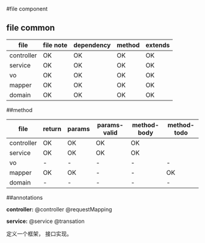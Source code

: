 #file component
## file common
| file | file note | dependency |method|extends|
| --- | --- | --- |--- |--- |
| controller | OK | OK | OK | OK| 
| service | OK | OK | OK | OK | 
| vo | OK | OK | OK | OK | OK | 
| mapper | OK | OK | OK | OK| OK | 
| domain | OK | OK | OK | OK | OK | 


##method

| file | return | params |params-valid|method-body|method-todo|
| --- | --- | --- |--- |--- |--- |
| controller | OK | OK | OK | OK|
| service | OK | OK | OK | OK |
| vo | - | - | - | - | - |
| mapper | OK | OK | - | -| OK |
| domain | - | - | - | - | - |

##annotations

<strong>controller:</strong>
@controller
@requestMapping

<strong>service:</strong>
@service
@transation


定义一个框架， 接口实现。





